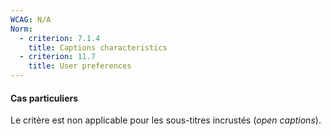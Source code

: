 ```yaml
---
WCAG: N/A
Norm:
  - criterion: 7.1.4
    title: Captions characteristics
  - criterion: 11.7
    title: User preferences
---
```



#### Cas particuliers

Le critère est non applicable pour les sous-titres incrustés (<em lang="en">open captions</em>).